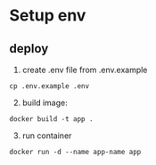 # Setup env

## deploy


1. create .env file from .env.example
```
cp .env.example .env
```
2. build image:
```
docker build -t app .
```

3. run container
```
docker run -d --name app-name app
```